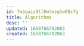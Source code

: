 ```yaml
---
id: 7m3gais9ll8mlmzqlw08s7g
title: Algorithms
desc: ''
updated: 1658766702063
created: 1658766702063
---
```

